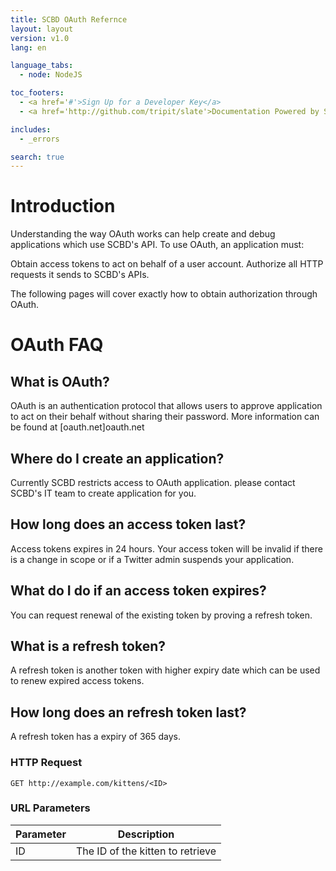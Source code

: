 ```yaml
---
title: SCBD OAuth Refernce
layout: layout
version: v1.0
lang: en

language_tabs:
  - node: NodeJS

toc_footers:
  - <a href='#'>Sign Up for a Developer Key</a>
  - <a href='http://github.com/tripit/slate'>Documentation Powered by Slate</a>

includes:
  - _errors

search: true
---
```





# Introduction

Understanding the way OAuth works can help create and debug applications which use SCBD's API. To use OAuth, an application must:

Obtain access tokens to act on behalf of a user account.
Authorize all HTTP requests it sends to SCBD's APIs.

The following pages will cover exactly how to obtain authorization through OAuth.


# OAuth FAQ

## What is OAuth?
OAuth is an authentication protocol that allows users to approve application to act on their behalf without sharing their password. 
More information can be found at [oauth.net]oauth.net 

## Where do I create an application?
Currently SCBD restricts access to OAuth application. please contact SCBD's IT team to create application for you.

## How long does an access token last?
Access tokens expires in 24 hours. Your access token will be invalid if there is a change in scope
 or if a Twitter admin suspends your application.

## What do I do if an access token expires?
You can request renewal of the existing token by proving a refresh token.

## What is a refresh token?
A refresh token is another token with higher expiry date which can be used to renew expired access tokens.

## How long does an refresh token last?
A refresh token has a expiry of 365 days.


### HTTP Request

`GET http://example.com/kittens/<ID>`

### URL Parameters

Parameter | Description
---- | ----
ID | The ID of the kitten to retrieve

